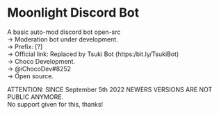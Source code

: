# Moonlight Discord Bot
A basic auto-mod discord bot open-src<br />
-> Moderation bot under development.<br />
-> Prefix: [?]<br />
-> Official link: Replaced by Tsuki Bot (https:/bit.ly/TsukiBot)<br />
-> Choco Development.<br />
-> @iChocoDev#8252<br />
-> Open source.<br/>


ATTENTION: SINCE September 5th 2022 NEWERS VERSIONS ARE NOT PUBLIC ANYMORE.<br/>
No support given for this, thanks!
